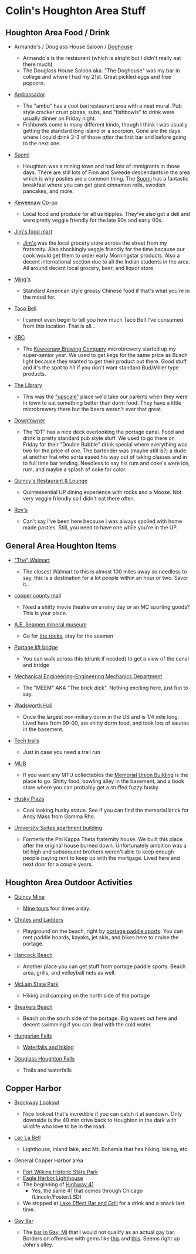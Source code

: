 # Colin's Houghton Area Stuff

## Houghton Area Food / Drink

* Armando's / Douglass House Saloon / [Doghouse](https://goo.gl/maps/juVCamWLUnf3sDD68)

  * Armando's is the restaurant (which is alright but I didn't really eat there much)
  * The Douglass House Saloon aka. "The Doghouse" was my bar in college and where I had my 21st. Great pickled eggs and free popcorn.

* [Ambassador](https://goo.gl/maps/MZHrHppM7DJ9miPC8)

  * The "ambo" has a cool bar/restaurant area with a neat mural. Pub style cracker crust pizzas, subs, and "fishbowls" to drink were usually dinner on Friday night.
  * Fishbowls come in many different kinds, though I think I was usually getting the standard long island or a scorpion.  Gone are the days where I could drink 2-3 of those *after* the first bar and before going to the next one.

* [Suomi](https://goo.gl/maps/rbz6HAqQJK7xGpUE8)

  * Houghton was a mining town and had lots of immigrants in those days. There are still lots of Finn and Sweede descendants in the area which is why pasties are a common thing. The [Suomi](https://www.facebook.com/Suomi-Restaurant-203042349717213/) has a fantastic breakfast where you can get giant cinnamon rolls, swedish pancakes, and more.

* [Keweenaw Co-op](https://goo.gl/maps/PKTGstsG39Z31xQo7)

  * Local food and produce for all us hippies. They've also got a deli and were pretty veggie friendly for the late 90s and early 00s.

* [Jim's food mart](https://goo.gl/maps/Vx93C7CambgSuuai7)

  * [Jim's](https://www.jimsfoodmart.com/shop/home) was the local grocery store across the street from my fraternity. Also shockingly veggie friendly for the time because our cook would get them to order early Morningstar products. Also a decent international section due to all the Indian students in the area. All around decent local grocery, beer, and liquor store.

* [Ming's](https://goo.gl/maps/cLAyXs97uDJZjRsu6)

  * Standard American style greasy Chinese food if that's what you're in the mood for.

* [Taco Bell](https://goo.gl/maps/HTXso6eLM33qjv816)

  * I cannot even begin to tell you how much Taco Bell I've consumed from this location. That is all...

* [KBC](https://goo.gl/maps/Dp9aTDDTLMuebHJK6)

  * The [Keweenaw Brewing Company](http://kbc.beer/) microbrewery started up my super-senior year. We used to get kegs for the same price as Busch light because they wanted to get their product out there. Good stuff and it's the spot to hit if you don't want standard Bud/Miller type products.

* [The Library](https://goo.gl/maps/SzwhaXgNqjdriGk6A)

  * This was the ["upscale"](https://www.thelibraryhoughton.com/) place we'd take our parents when they were in town to eat something better than dorm food. They have a little microbrewery there but the beers weren't ever that great.

* [Downtowner](https://goo.gl/maps/Pwdebz7RRULfPtuG6)

  * The "DT" has a nice deck overlooking the portage canal. Food and drink is pretty standard pub style stuff. We used to go there on Friday for their "Double Bubble" drink special where everything was two for the price of one. The bartender was (maybe still is?) a dude at another frat who sorta eased his way out of taking classes and in to full time bar tending. Needless to say his rum and coke's were ice, rum, and maybe a splash of coke for color.

* [Quincy's Restaurant & Lounge](https://goo.gl/maps/AnkzZ5hN89WcgjKw5)

  * Quintessential UP dining experience with rocks and a Moose. Not very veggie friendly so I didn't eat there often.

* [Roy's](https://royspasties.com/)

  * Can't say I've been here because I was always spoiled with home made pasties. Still, you need to have one while you're in the UP.

## General Area Houghton Items

* ["The" Walmart](https://goo.gl/maps/Lfw9WHHVrZ9eLXaK6)
  
  * The closest Walmart to this is almost 100 miles away so needless to say, this is a destination for a lot people within an hour or two. Savor it..

* [copper county mall](http://www.coppercountrymall.com/index.php)

  * Need a shitty movie theatre on a rainy day or an MC sporting goods? This is your place.

* [A.E. Seamen mineral museum](https://goo.gl/maps/KGVCYTwmMGZrd4pP9)

  * Go for [the rocks](http://museum.mtu.edu/), stay for the seamen

* [Portage lift bridge](https://goo.gl/maps/bR5UdRGMRxXeNQrx6)

  * You can walk across this (drunk if needed) to get a view of the canal and bridge

* [Mechanical Engineering–Engineering Mechanics Department](https://goo.gl/maps/mNpV7rUr4DA34Wzh9)

  * The "MEEM" AKA "The brick dick". Nothing exciting here, just fun to say.

* [Wadsworth Hall](https://goo.gl/maps/NwZGtkwMufQVSVJs5)

  * Once the largest non-miliary dorm in the US and is 1/4 mile long. Lived here from 99-00, ate shitty dorm food, and took lots of saunas in the basement.

* [Tech trails](https://www.michigantechrecreation.com/trails/index)

  * Just in case you need a trail run

* [MUB](https://goo.gl/maps/Fe746Th5CN5kx1sN6)

  * If you want any MTU collectables the [Memorial Union Building](https://www.mtu.edu/memorialunion/) is the place to go. Shitty food, bowling alley in the basement, and a book store where you can probably get a stuffed fuzzy husky.

* [Husky Plaza](https://goo.gl/maps/RjPRrcA47u29ju8w6)

  * Cool looking husky statue. See if you can find the memorial brick for Andy Mass from Gamma Rho.

* [University Suites apartment building](https://goo.gl/maps/CTffUskuQjXd5ipA9)

  * Formerly the Phi Kappa Theta fraternity house. We built this place after the original house burned down. Unfortunately ambition was a bit high and subsequent brothers weren't able to keep enough people paying rent to keep up with the mortgage. Lived here and next door for a couple years.

## Houghton Area Outdoor Activities

* [Quincy Mine](https://goo.gl/maps/xEfJroURjg7Xc5Pr5)

  * [Mine tours](http://www.quincymine.com/) four times a day.

* [Chutes and Ladders](https://goo.gl/maps/i311HEqZ1b4hiH9w5)

  * Playground on the beach, right by [portage paddle sports](http://portagepaddlesports.com/). You can rent paddle boards, kayaks, jet skis, and bikes here to cruise the portage.

* [Hancock Beach](https://goo.gl/maps/pmFFJbgke9RqtHQb9)
  
  * Another place you can get stuff from portage paddle sports. Beach area, grills, and volleyball nets as well.

* [McLain State Park](https://goo.gl/maps/SyUQ8QeTQeWiy8sw7)

  * Hiking and camping on the north side of the portage

* [Breakers Beach](https://goo.gl/maps/w7Njd4RE7kxpDfZBA)

  * Beach on the south side of the portage. Big waves out here and decent swimming if you can deal with the cold water.

* [Hungarian Falls](https://goo.gl/maps/vuzST9F5iNhawtv4A)

  * [Waterfalls and hiking](http://keweenawlandtrust.org/protected-lands/hungarian-falls-nature-area)

* [Douglass Houghton Falls](https://goo.gl/maps/XHEVkdwtndnvhMMs5)

  * Trails and waterfalls

## Copper Harbor

* [Brockway Lookout](https://goo.gl/maps/wvbcxqQb7HXGEMHq6)

  * Nice lookout that's incredible if you can catch it at sundown. Only downside is the 40 min drive back to Houghton in the dark with wildlife who love to be in the road.

* [Lac La Bell](https://goo.gl/maps/Ww94UTAJZmsgyESp7)

  * Lighthouse, inland lake, and Mt. Bohemia that has hiking, biking, etc.

* General Copper Harbor area

  * [Fort Wilkins Historic State Park](https://goo.gl/maps/K5UMoHrQukMtFUsNA)
  * [Eagle Harbor Lighthouse](https://goo.gl/maps/4gvcDoQFoM4o2TUu7)
  * The beginning of [Highway 41](https://goo.gl/maps/24eqysPXScdKbEFM9)
    * Yes, the same 41 that comes through Chicago (Lincoln/Foster/LSD)
  * We stopped at [Lake Effect Bar and Grill](https://goo.gl/maps/Tt238pGGsDGFkPDT6) for a drink and a snack last time.

* [Gay Bar](https://goo.gl/maps/ktmNZcNLCmGYVMW1A)

  * The [bar in Gay, MI](https://thegaybar.com/) that I would not qualify as an actual gay bar. Borders on offensive with gems like [this](https://thegaybar.com/product/seating-for-four-at-the-gar-bar/) and [this](https://thegaybar.com/product/the-gay-bar-hello-t-shirt/). Seems right up John's alley.
